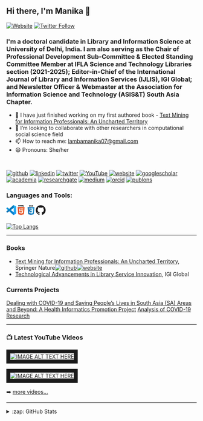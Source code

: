  ## Hi there, I'm Manika 👋
 [![Website](https://img.shields.io/website?label=manika-lamba.github.io&style=for-the-badge&url=https%3A%2F%2Fmanika-lamba.github.io)](https://manika-lamba.github.io)
 [![Twitter Follow](https://img.shields.io/twitter/follow/lamba_manika?color=1DA1F2&logo=twitter&style=for-the-badge)](https://twitter.com/lamba_manika)

### I'm a doctoral candidate in Library and Information Science at University of Delhi, India. I am also serving as the Chair of Professional Development Sub-Committee & Elected Standing Committee Member at IFLA Science and Technology Libraries section (2021-2025); Editor-in-Chief of the International Journal of Library and Information Services (IJLIS), IGI Global; and Newsletter Officer & Webmaster at the Association for Information Science and Technology (ASIS&T) South Asia Chapter. 

- 🔭 I have just finished working on my first authored book - [Text Mining for Information Professionals: An Uncharted Territory](https://textmining-infopros.github.io/)
- 👯 I’m looking to collaborate with other researchers in computational social science field
- 📫 How to reach me: lambamanika07@gmail.com
- 😄 Pronouns: She/her

<br/>

[<img src='https://cdn.jsdelivr.net/npm/simple-icons@3.0.1/icons/github.svg' alt='github' height='40'>](https://github.com/manika-lamba)  [<img src='https://cdn.jsdelivr.net/npm/simple-icons@3.0.1/icons/linkedin.svg' alt='linkedin' height='40'>](https://www.linkedin.com/in/manika-lamba-978282a2/)  [<img src='https://cdn.jsdelivr.net/npm/simple-icons@3.0.1/icons/twitter.svg' alt='twitter' height='40'>](https://twitter.com/lamba_manika)  [<img src='https://cdn.jsdelivr.net/npm/simple-icons@3.0.1/icons/youtube.svg' alt='YouTube' height='40'>](https://www.youtube.com/channel/UChUjrjKX2pONUZrquNdifUA)  [<img src='https://cdn.jsdelivr.net/npm/simple-icons@3.0.1/icons/icloud.svg' alt='website' height='40'>](https://manika-lamba.github.io)  [<img src='https://cdn.jsdelivr.net/npm/simple-icons@3.0.1/icons/googlescholar.svg' alt='googlescholar' height='40'>](https://scholar.google.co.uk/citations?user=sfRS9iwAAAAJ&hl=en)  [<img src='https://cdn.jsdelivr.net/npm/simple-icons@3.0.1/icons/academia.svg' alt='academia' height='40'>](https://du-in.academia.edu/ManikaLamba)  [<img src='https://cdn.jsdelivr.net/npm/simple-icons@3.0.1/icons/researchgate.svg' alt='researchgate' height='40'>](https://www.researchgate.net/profile/Manika_Lamba3)  [<img src='https://cdn.jsdelivr.net/npm/simple-icons@3.0.1/icons/medium.svg' alt='medium' height='40'>](https://medium.com/@lambamanika07)  [<img src='https://cdn.jsdelivr.net/npm/simple-icons@3.0.1/icons/orcid.svg' alt='orcid' height='40'>](https://orcid.org/0000-0002-2022-3098)  [<img src='https://cdn.jsdelivr.net/npm/simple-icons@3.0.1/icons/publons.svg' alt='publons' height='40'>](https://publons.com/researcher/1395631/manika-lamba/)  

### Languages and Tools:
<img align="left" alt="Visual Studio Code" width="26px" src="https://raw.githubusercontent.com/github/explore/80688e429a7d4ef2fca1e82350fe8e3517d3494d/topics/visual-studio-code/visual-studio-code.png" />
<img align="left" alt="HTML5" width="26px" src="https://raw.githubusercontent.com/github/explore/80688e429a7d4ef2fca1e82350fe8e3517d3494d/topics/html/html.png" />
<img align="left" alt="CSS3" width="26px" src="https://raw.githubusercontent.com/github/explore/80688e429a7d4ef2fca1e82350fe8e3517d3494d/topics/css/css.png" />
<img align="left" alt="GitHub" width="26px" src="https://raw.githubusercontent.com/github/explore/78df643247d429f6cc873026c0622819ad797942/topics/github/github.png" />

<br />
<br />

[![Top Langs](https://github-readme-stats.vercel.app/api/top-langs/?username=manika-lamba&layout=compact)](https://github.com/manika-lamba/github-readme-stats)

---
### Books

- [Text Mining for Information Professionals: An Uncharted Territory](https://www.springer.com/in/book/9783030850845), Springer Nature[<img src='https://cdn.jsdelivr.net/npm/simple-icons@3.0.1/icons/github.svg' alt='github' height='40'>](https://github.com/textmining-infopros)[<img src='https://cdn.jsdelivr.net/npm/simple-icons@3.0.1/icons/icloud.svg' alt='website' height='40'>](https://textmining-infopros.github.io/)
- [Technological Advancements in Library Service Innovation](https://www.igi-global.com/book/technological-advancements-library-service-innovation/274985), IGI Global

### Currents Projects

[Dealing with COVID-19 and Saving People’s Lives in South Asia (SA) Areas and Beyond: A Health Informatics Promotion Project](https://manika-lamba.github.io/project/assist/)
[Analysis of COVID-19 Research](https://manika-lamba.github.io/project/covid/)

---
### 📺 Latest YouTube Videos


<a href="http://www.youtube.com/watch?feature=player_embedded&v=WcMnKg9IpgY
" target="_blank"><img src="http://img.youtube.com/vi/WcMnKg9IpgY/0.jpg" 
alt="IMAGE ALT TEXT HERE" width="240" height="180" border="10" /></a>

<a href="http://www.youtube.com/watch?feature=player_embedded&v=w07LlBFrMCY
" target="_blank"><img src="http://img.youtube.com/vi/w07LlBFrMCY/0.jpg" 
alt="IMAGE ALT TEXT HERE" width="240" height="180" border="10" /></a>



➡️ [more videos...](https://youtube.com/channel/UChUjrjKX2pONUZrquNdifUA)

---

</details>

<details>
  <summary>:zap: GitHub Stats</summary>

 ![Manika](https://github-readme-stats.vercel.app/api?username=manika-lamba&hide=contribs,prs,issues&count_private=true&show_icons=true&theme=radical)
 
 ![GitHub metrics](https://metrics.lecoq.io/manika-lamba)  

![GitHub streak stats](https://github-readme-streak-stats.herokuapp.com/?user=manika-lamba)  
 
 [![trophy](https://github-profile-trophy.vercel.app/?username=manika-lamba)](https://github.com/ryo-ma/github-profile-trophy)

![GitHub Activity Graph](https://activity-graph.herokuapp.com/graph?username=manika-lamba)  

![Profile views](https://gpvc.arturio.dev/manika-lamba)  
 
 
